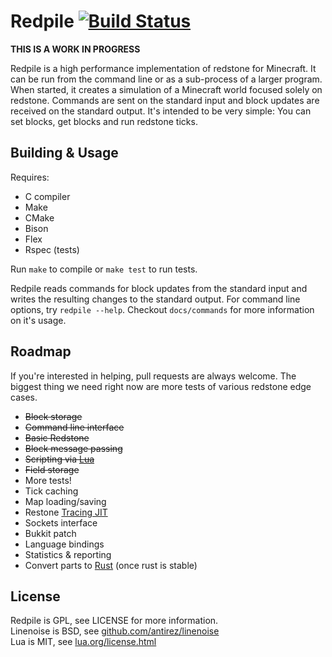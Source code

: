 Redpile [![Build Status](https://travis-ci.org/Nullreff/redpile.svg?branch=master)](https://travis-ci.org/Nullreff/redpile)
=======

**THIS IS A WORK IN PROGRESS**

Redpile is a high performance implementation of redstone for Minecraft.
It can be run from the command line or as a sub-process of a larger program.
When started, it creates a simulation of a Minecraft world focused solely on redstone.
Commands are sent on the standard input and block updates are received on the standard output.
It's intended to be very simple: You can set blocks, get blocks and run redstone ticks.

Building & Usage
----------------

Requires:

* C compiler
* Make
* CMake
* Bison
* Flex
* Rspec (tests)

Run `make` to compile or `make test` to run tests.

Redpile reads commands for block updates from the standard input and writes the resulting changes to the standard output.
For command line options, try `redpile --help`.  Checkout `docs/commands` for more information on it's usage.

Roadmap
-------

If you're interested in helping, pull requests are always welcome.  The biggest thing we need right now are more tests of various redstone edge cases.

* ~~Block storage~~
* ~~Command line interface~~
* ~~Basic Redstone~~
* ~~Block message passing~~
* ~~Scripting via [Lua](http://www.lua.org/)~~
* ~~Field storage~~
* More tests!
* Tick caching
* Map loading/saving
* Restone [Tracing JIT](http://en.wikipedia.org/wiki/Tracing_just-in-time_compilation)
* Sockets interface
* Bukkit patch
* Language bindings
* Statistics & reporting
* Convert parts to [Rust](http://www.rust-lang.org/) (once rust is stable)

License
-------

Redpile is GPL, see LICENSE for more information.  
Linenoise is BSD, see [github.com/antirez/linenoise](https://github.com/antirez/linenoise)  
Lua is MIT, see [lua.org/license.html](http://www.lua.org/license.html)

